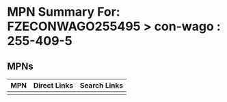 



# MPN Summary For: FZECONWAGO255495 > con-wago : 255-409-5

## MPNs
  

|MPN|Direct Links|Search Links|
| :--- | :--- | :--- |
||||

